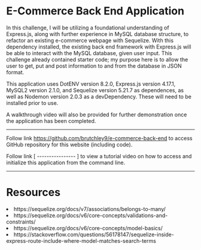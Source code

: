 # E-Commerce Back End Application


In this challenge, I will be utilizing a foundational understanding of Express.js, along with further experience in MySQL database structure, to refactor an existing e-commerce webpage with Sequelize. With this dependency installed, the existing back end framework with Express.js will be able to interact with the MySQL database, given user input. This challenge already contained starter code; my purpose here is to allow the user to get, put and post information to and from the database in JSON format.

This application uses DotENV version 8.2.0, Express.js version 4.17.1, MySQL2 version 2.1.0, and Sequelize version 5.21.7 as dependences, as well as Nodemon version 2.0.3 as a devDependency. These will need to be installed prior to use.

A walkthrough video will also be provided for further demonstration once the application has been completed.
    

---
    

Follow link https://github.com/brutchley9/e-commerce-back-end to access GitHub repository for this website (including code).

Follow link [ ---------------- ] to view a tutorial video on how to access and initialize this application from the command line.


---
    
    
# Resources
    
<li>https://sequelize.org/docs/v7/associations/belongs-to-many/</li>

<li>https://sequelize.org/docs/v6/core-concepts/validations-and-constraints/</li>

<li>https://sequelize.org/docs/v6/core-concepts/model-basics/</li>

<li>https://stackoverflow.com/questions/56178147/sequelize-inside-express-route-include-where-model-matches-search-terms</li>